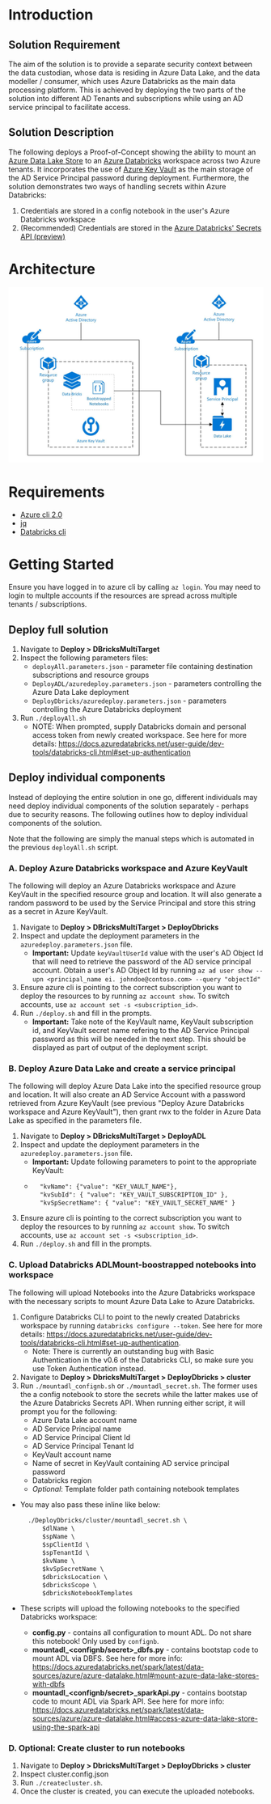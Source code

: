 # Introduction 

## Solution Requirement
The aim of the solution is to provide a separate security context
between the data custodian, whose data is residing in Azure Data Lake, and the data modeller / consumer, which uses Azure Databricks as the main data processing platform. This is achieved by deploying the two parts of the solution into different AD Tenants and subscriptions while using an AD service principal to facilitate access.

## Solution Description
The following deploys a Proof-of-Concept showing the ability to mount an [Azure Data Lake Store](https://azure.microsoft.com/en-us/services/data-lake-store/) to an [Azure Databricks](https://azure.microsoft.com/en-au/services/databricks/) workspace across two Azure tenants. It incorporates the use of [Azure Key Vault](https://azure.microsoft.com/en-us/services/key-vault/) as the main storage of the AD Service Principal password during deployment. Furthermore, the solution demonstrates two ways of handling secrets within Azure Databricks: 
1. Credentials are stored in a config notebook in the user's Azure Databricks workspace
2. (Recommended) Credentials are stored in the [Azure Databricks' Secrets API (preview)](https://docs.azuredatabricks.net/user-guide/secrets/index.html)

# Architecture
![Architecture](/Images/architecture.JPG?raw=true "Architecture")

# Requirements
- [Azure cli 2.0](https://docs.microsoft.com/en-us/cli/azure/install-azure-cli?view=azure-cli-latest)
- [jq](https://stedolan.github.io/jq/)
- [Databricks cli](https://github.com/databricks/databricks-cli)

# Getting Started

Ensure you have logged in to azure cli by calling `az login`. You may need to login to multple accounts if the resources are spread across multiple tenants / subscriptions.

## Deploy full solution

1. Navigate to **Deploy > DBricksMultiTarget**
2. Inspect the following parameters files:
    - `deployAll.parameters.json` - parameter file containing destination subscriptions and resource groups
    - `DeployADL/azuredeploy.parameters.json` - parameters controlling the Azure Data Lake deployment
    - `DeployDbricks/azuredeploy.parameters.json` - parameters controlling the Azure Databricks deployment
3. Run `./deployAll.sh`
    - NOTE: When prompted, supply Databricks domain and personal access token from newly created workspace. See here for more details: https://docs.azuredatabricks.net/user-guide/dev-tools/databricks-cli.html#set-up-authentication

## Deploy individual components

Instead of deploying the entire solution in one go, different individuals may need deploy individual components of the solution separately - perhaps due to security reasons. The following outlines how to deploy individual components of the solution. 

Note that the following are simply the manual steps which is automated in the previous `deployAll.sh` script.


### A. Deploy Azure Databricks workspace and Azure KeyVault

The following will deploy an Azure Databricks workspace and Azure KeyVault in the specified resource group and location. It will also generate a random password to be used by the Service Principal and store this string as a secret in Azure KeyVault. 

1. Navigate to **Deploy > DBricksMultiTarget > DeployDbricks** 
2. Inspect and update the deployment parameters in the `azuredeploy.parameters.json` file. 
    - **Important:** Update `keyVaultUserId` value with the user's AD Object Id that will need to retrieve the password of the AD service principal account. Obtain a user's AD Object Id by running `az ad user show --upn <principal_name ei. johndoe@contoso.com> --query "objectId"`
3. Ensure azure cli is pointing to the correct subscription you want to deploy the resources to by running `az account show`. To switch accounts, use `az account set -s <subscription_id>`.
4. Run `./deploy.sh` and fill in the prompts. 
    - **Important:** Take note of the KeyVault name, KeyVault subscription id, and KeyVault secret name refering to the AD Service Principal password as this will be needed in the next step. This should be displayed as part of output of the deployment script.

### B. Deploy Azure Data Lake and create a service principal

The following will deploy Azure Data Lake into the specified resource group and location. It will also create an AD Service Account with a password retrieved from Azure KeyVault (see previous "Deploy Azure Databricks workspace and Azure KeyVault"), then grant rwx to the folder in Azure Data Lake as specified in the parameters file.

1. Navigate to **Deploy > DBricksMultiTarget > DeployADL**
2. Inspect and update the deployment parameters in the `azuredeploy.parameters.json` file. 
    - **Important:** Update following parameters to point to the appropriate KeyVault:
    - 
            "kvName": {"value": "KEY_VAULT_NAME"}, 
            "kvSubId": { "value": "KEY_VAULT_SUBSCRIPTION_ID" },
            "kvSpSecretName": { "value": "KEY_VAULT_SECRET_NAME" }
            
3. Ensure azure cli is pointing to the correct subscription you want to deploy the resources to by running `az account show`. To switch accounts, use `az account set -s <subscription_id>`.
4. Run `./deploy.sh` and fill in the prompts.

### C. Upload Databricks ADLMount-boostrapped notebooks into workspace
The following will upload Notebooks into the Azure Databricks workspace with the necessary scripts to mount Azure Data Lake to Azure Databricks. 
1. Configure Databricks CLI to point to the newly created Databricks workspace by running `databricks configure --token`. See here for more details: https://docs.azuredatabricks.net/user-guide/dev-tools/databricks-cli.html#set-up-authentication.
    - Note: There is currently an outstanding bug with Basic Authentication in the v0.6 of the Databricks CLI, so make sure you use Token Authentication instead.
2. Navigate to **Deploy > DbricksMultiTarget > DeployDbricks > cluster**
3. Run `./mountadl_confignb.sh` or `./mountadl_secret.sh`. The former uses the a config notebook to store the secrets while the latter makes use of the Azure Databricks Secrets API. When running either script, it will prompt you for the following:
    - Azure Data Lake account name
    - AD Service Principal name
    - AD Service Principal Client Id
    - AD Service Principal Tenant Id
    - KeyVault account name
    - Name of secret in KeyVault containing AD service principal password
    - Databricks region
    - *Optional*: Template folder path containing notebook templates

- You may also pass these inline like below:

        ./DeployDbricks/cluster/mountadl_secret.sh \
            $dlName \
            $spName \
            $spClientId \
            $spTenantId \
            $kvName \
            $kvSpSecretName \
            $dbricksLocation \
            $dbricksScope \
            $dbricksNotebookTemplates

- These scripts will upload the following notebooks to the specified Databricks workspace:
    - **config.py** - contains all configuration to mount ADL. Do not share this notebook! Only used by `confignb`.
    - **mountadl_<confignb/secret>_dbfs.py** - contains bootstap code to mount ADL via DBFS. See here for more info: https://docs.azuredatabricks.net/spark/latest/data-sources/azure/azure-datalake.html#mount-azure-data-lake-stores-with-dbfs
    - **mountadl_<confignb/secret>_sparkApi.py** - contains bootstap code to mount ADL via Spark API. See here for more info: https://docs.azuredatabricks.net/spark/latest/data-sources/azure/azure-datalake.html#access-azure-data-lake-store-using-the-spark-api

### D. Optional: Create cluster to run notebooks

1. Navigate to **Deploy > DbricksMultiTarget > DeployDbricks > cluster**
2. Inspect cluster.config.json
3. Run `./createcluster.sh`.
4. Once the cluster is created, you can execute the uploaded notebooks.
